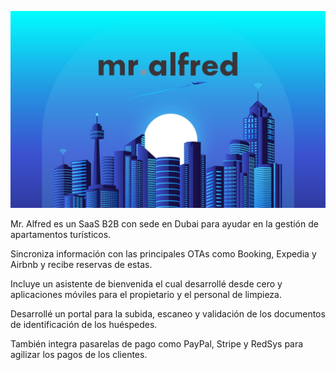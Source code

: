 ![Banner](/content/projects/mralfred.jpg)

Mr. Alfred es un SaaS B2B con sede en Dubai para ayudar en la gestión de apartamentos turísticos.

Sincroniza información con las principales OTAs como Booking, Expedia y Airbnb y recibe reservas de estas.

Incluye un asistente de bienvenida el cual desarrollé desde cero y aplicaciones móviles para el propietario y el personal de limpieza.

Desarrollé un portal para la subida, escaneo y validación de los documentos de identificación de los huéspedes.

También integra pasarelas de pago como PayPal, Stripe y RedSys para agilizar los pagos de los clientes.
